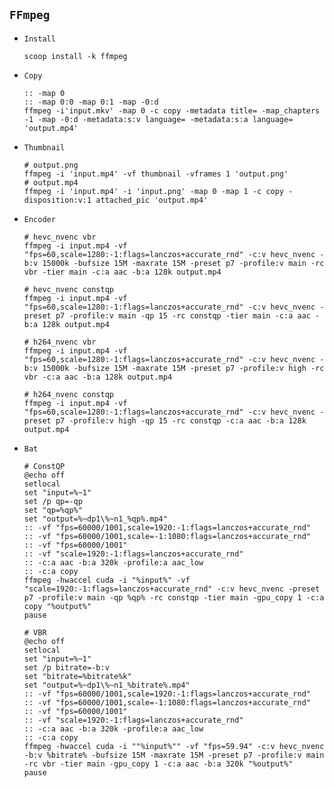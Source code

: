 ## `FFmpeg`
* `Install`
  ```
  scoop install -k ffmpeg
  ```
* `Copy`
  ```
  :: -map 0
  :: -map 0:0 -map 0:1 -map -0:d
  ffmpeg -i'input.mkv' -map 0 -c copy -metadata title= -map_chapters -1 -map -0:d -metadata:s:v language= -metadata:s:a language= 'output.mp4'
  ```
* `Thumbnail`
  ```
  # output.png
  ffmpeg -i 'input.mp4' -vf thumbnail -vframes 1 'output.png'
  # output.mp4
  ffmpeg -i 'input.mp4' -i 'input.png' -map 0 -map 1 -c copy -disposition:v:1 attached_pic 'output.mp4'
  ```
* `Encoder`
  ```
  # hevc_nvenc vbr
  ffmpeg -i input.mp4 -vf "fps=60,scale=1280:-1:flags=lanczos+accurate_rnd" -c:v hevc_nvenc -b:v 15000k -bufsize 15M -maxrate 15M -preset p7 -profile:v main -rc vbr -tier main -c:a aac -b:a 128k output.mp4

  # hevc_nvenc constqp
  ffmpeg -i input.mp4 -vf "fps=60,scale=1280:-1:flags=lanczos+accurate_rnd" -c:v hevc_nvenc -preset p7 -profile:v main -qp 15 -rc constqp -tier main -c:a aac -b:a 128k output.mp4

  # h264_nvenc vbr
  ffmpeg -i input.mp4 -vf "fps=60,scale=1280:-1:flags=lanczos+accurate_rnd" -c:v hevc_nvenc -b:v 15000k -bufsize 15M -maxrate 15M -preset p7 -profile:v high -rc vbr -c:a aac -b:a 128k output.mp4

  # h264_nvenc constqp
  ffmpeg -i input.mp4 -vf "fps=60,scale=1280:-1:flags=lanczos+accurate_rnd" -c:v hevc_nvenc -preset p7 -profile:v high -qp 15 -rc constqp -c:a aac -b:a 128k output.mp4
* `Bat`
  ```
  # ConstQP
  @echo off 
  setlocal 
  set "input=%~1"
  set /p qp=-qp 
  set "qp=%qp%"
  set "output=%~dp1\%~n1_%qp%.mp4"
  :: -vf "fps=60000/1001,scale=1920:-1:flags=lanczos+accurate_rnd"
  :: -vf "fps=60000/1001,scale=-1:1080:flags=lanczos+accurate_rnd"
  :: -vf "fps=60000/1001"
  :: -vf "scale=1920:-1:flags=lanczos+accurate_rnd"
  :: -c:a aac -b:a 320k -profile:a aac_low
  :: -c:a copy
  ffmpeg -hwaccel cuda -i "%input%" -vf "scale=1920:-1:flags=lanczos+accurate_rnd" -c:v hevc_nvenc -preset p7 -profile:v main -qp %qp% -rc constqp -tier main -gpu_copy 1 -c:a copy "%output%"
  pause

  # VBR
  @echo off 
  setlocal 
  set "input=%~1"
  set /p bitrate=-b:v 
  set "bitrate=%bitrate%k"
  set "output=%~dp1\%~n1_%bitrate%.mp4"
  :: -vf "fps=60000/1001,scale=1920:-1:flags=lanczos+accurate_rnd"
  :: -vf "fps=60000/1001,scale=-1:1080:flags=lanczos+accurate_rnd"
  :: -vf "fps=60000/1001"
  :: -vf "scale=1920:-1:flags=lanczos+accurate_rnd"
  :: -c:a aac -b:a 320k -profile:a aac_low
  :: -c:a copy
  ffmpeg -hwaccel cuda -i ""%input%"" -vf "fps=59.94" -c:v hevc_nvenc -b:v %bitrate% -bufsize 15M -maxrate 15M -preset p7 -profile:v main -rc vbr -tier main -gpu_copy 1 -c:a aac -b:a 320k "%output%"
  pause
